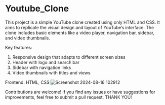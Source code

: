 # Youtube_Clone
This project is a simple YouTube clone created using only HTML and CSS. It aims to replicate the visual design and layout of YouTube’s interface. The clone includes basic elements like a video player, navigation bar, sidebar, and video thumbnails.

Key features: 
1) Responsive design that adapts to different screen sizes
2) Header with logo and search bar
3) Sidebar with navigation links
4) Video thumbnails with titles and views

Frontend: HTML, CSS
![Screenshot 2024-08-16 102912](https://github.com/user-attachments/assets/dc84803c-75d3-42ec-b797-b409953511b6)


Contributions are welcome! If you find any issues or have suggestions for improvements, feel free to submit a pull request.
THANK YOU!
